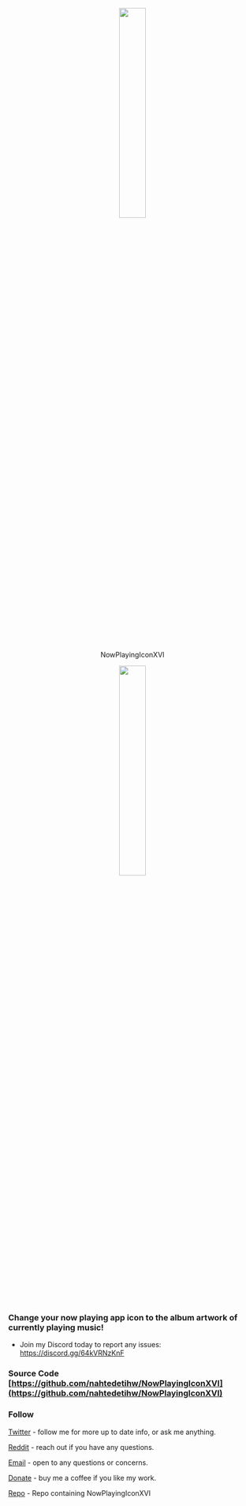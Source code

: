 <p align="center" width="100%">
    <img width="33%" src="https://i.ibb.co/ZT6R3kG/Now-Playing-Icon-XVIIcon-copy.png"> 
</p>

<div align="center">NowPlayingIconXVI</div>

<p align="center" width="100%">
    <img width="33%" src="https://i.ibb.co/ZT6R3kG/Now-Playing-Icon-XVIIcon-copy.png"> 
</p>

### Change your now playing app icon to the album artwork of currently playing music!


* Join my Discord today to report any issues: https://discord.gg/64kVRNzKnF

### Source Code [https://github.com/nahtedetihw/NowPlayingIconXVI](https://github.com/nahtedetihw/NowPlayingIconXVI)


### Follow

[Twitter](https://twitter.com/ethanwhited) - follow me for more up to date info, or ask me anything.

[Reddit](https://www.reddit.com/user/Nahtedetihw) - reach out if you have any questions.

[Email](mailto:ethanwhited2208@gmail.com) - open to any questions or concerns.

[Donate](https://paypal.me/nahtdetihw) - buy me a coffee if you like my work.

[Repo](https://havoc.app) - Repo containing NowPlayingIconXVI
